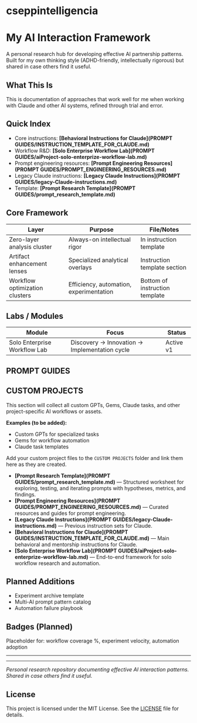 
# cseppintelligencia
# My AI Interaction Framework

A personal research hub for developing effective AI partnership patterns. Built for my own thinking style (ADHD-friendly, intellectually rigorous) but shared in case others find it useful.

## What This Is
This is documentation of approaches that work well for me when working with Claude and other AI systems, refined through trial and error.

## Quick Index
- Core instructions: **[Behavioral Instructions for Claude](PROMPT GUIDES/INSTRUCTION_TEMPLATE_FOR_CLAUDE.md)**
- Workflow R&D: **[Solo Enterprise Workflow Lab](PROMPT GUIDES/aiProject-solo-enterprize-workflow-lab.md)**
- Prompt engineering resources: **[Prompt Engineering Resources](PROMPT GUIDES/PROMPT_ENGINEERING_RESOURCES.md)**
- Legacy Claude instructions: **[Legacy Claude Instructions](PROMPT GUIDES/legacy-Claude-instructions.md)**
- Template: **[Prompt Research Template](PROMPT GUIDES/prompt_research_template.md)**

## Core Framework
| Layer | Purpose | File/Notes |
|-------|---------|------------|
| Zero-layer analysis cluster | Always-on intellectual rigor | In instruction template |
| Artifact enhancement lenses | Specialized analytical overlays | Instruction template section |
| Workflow optimization clusters | Efficiency, automation, experimentation | Bottom of instruction template |

## Labs / Modules
| Module | Focus | Status |
|--------|-------|--------|
| Solo Enterprise Workflow Lab | Discovery → Innovation → Implementation cycle | Active v1 |

## PROMPT GUIDES
## CUSTOM PROJECTS
This section will collect all custom GPTs, Gems, Claude tasks, and other project-specific AI workflows or assets.

**Examples (to be added):**
- Custom GPTs for specialized tasks
- Gems for workflow automation
- Claude task templates

Add your custom project files to the `CUSTOM PROJECTS` folder and link them here as they are created.
- **[Prompt Research Template](PROMPT GUIDES/prompt_research_template.md)** — Structured worksheet for exploring, testing, and iterating prompts with hypotheses, metrics, and findings.
- **[Prompt Engineering Resources](PROMPT GUIDES/PROMPT_ENGINEERING_RESOURCES.md)** — Curated resources and guides for prompt engineering.
- **[Legacy Claude Instructions](PROMPT GUIDES/legacy-Claude-instructions.md)** — Previous instruction sets for Claude.
- **[Behavioral Instructions for Claude](PROMPT GUIDES/INSTRUCTION_TEMPLATE_FOR_CLAUDE.md)** — Main behavioral and mentorship instructions for Claude.
- **[Solo Enterprise Workflow Lab](PROMPT GUIDES/aiProject-solo-enterprize-workflow-lab.md)** — End-to-end framework for solo workflow research and automation.

## Planned Additions
- Experiment archive template
- Multi-AI prompt pattern catalog
- Automation failure playbook

## Badges (Planned)
Placeholder for: workflow coverage %, experiment velocity, automation adoption

---



---
*Personal research repository documenting effective AI interaction patterns. Shared in case others find it useful.*

## License

This project is licensed under the MIT License. See the [LICENSE](./LICENSE) file for details.
